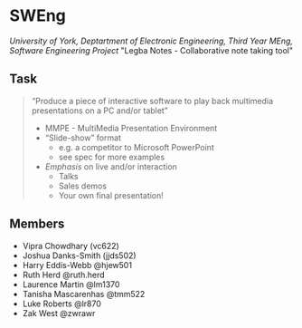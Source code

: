﻿# SWEng
*University of York, Deptartment of Electronic Engineering, Third Year MEng, Software Engineering Project*
"Legba Notes - Collaborative note taking tool"
## Task
>   “Produce a piece of interactive software to play back multimedia presentations on a PC and/or tablet”
>
>   * MMPE - MultiMedia Presentation Environment
>   * “Slide-show” format 
>       * e.g. a competitor to Microsoft PowerPoint
>       * see spec for more examples
>   * *Emphasis* on live and/or interaction 
>       * Talks
>       * Sales demos
>       * Your own final presentation!

## Members
- Vipra Chowdhary (vc622)
- Joshua Danks-Smith (jjds502)
- Harry Eddis-Webb @hjew501
- Ruth Herd @ruth.herd
- Laurence Martin @lm1370
- Tanisha Mascarenhas @tmm522
- Luke Roberts @lr870
- Zak West @zwrawr
